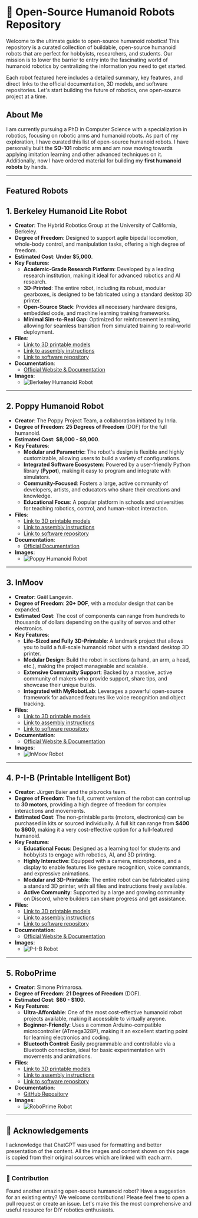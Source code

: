 # 🤖 Open-Source Humanoid Robots Repository

Welcome to the ultimate guide to open-source humanoid robotics! This repository is a curated collection of buildable, open-source humanoid robots that are perfect for hobbyists, researchers, and students. Our mission is to lower the barrier to entry into the fascinating world of humanoid robotics by centralizing the information you need to get started.

Each robot featured here includes a detailed summary, key features, and direct links to the official documentation, 3D models, and software repositories. Let's start building the future of robotics, one open-source project at a time.

## About Me

I am currently pursuing a PhD in Computer Science with a specialization in robotics, focusing on robotic arms and humanoid robots. As part of my exploration, I have curated this list of open-source humanoid robots. I have personally built the **SO-101** robotic arm and am now moving towards applying imitation learning and other advanced techniques on it. Additionally, now I have ordered material for building my **first humanoid robots** by hands. 

---

## Featured Robots

## 1. Berkeley Humanoid Lite Robot
- **Creator**: The Hybrid Robotics Group at the University of California, Berkeley.
- **Degree of Freedom**: Designed to support agile bipedal locomotion, whole-body control, and manipulation tasks, offering a high degree of freedom.
- **Estimated Cost**: **Under $5,000**.
- **Key Features**:
  - **Academic-Grade Research Platform**: Developed by a leading research institution, making it ideal for advanced robotics and AI research.
  - **3D-Printed**: The entire robot, including its robust, modular gearboxes, is designed to be fabricated using a standard desktop 3D printer.
  - **Open-Source Stack**: Provides all necessary hardware designs, embedded code, and machine learning training frameworks.
  - **Minimal Sim-to-Real Gap**: Optimized for reinforcement learning, allowing for seamless transition from simulated training to real-world deployment.
- **Files**:
  - [Link to 3D printable models](https://berkeley-humanoid.org/downloads)
  - [Link to assembly instructions](https://berkeley-humanoid.org/documentation)
  - [Link to software repository](https://github.com/hybrid-robotics/berkeley-humanoid-lite)
- **Documentation**:
  - [Official Website & Documentation](https://berkeley-humanoid.org/)
- **Images**:
  - ![Berkeley Humanoid Robot](images/berkeley.png)

---

## 2. Poppy Humanoid Robot
- **Creator**: The Poppy Project Team, a collaboration initiated by Inria.
- **Degree of Freedom**: **25 Degrees of Freedom** (DOF) for the full humanoid.
- **Estimated Cost**: **$8,000 - $9,000**.
- **Key Features**:
  - **Modular and Parametric**: The robot's design is flexible and highly customizable, allowing users to build a variety of configurations.
  - **Integrated Software Ecosystem**: Powered by a user-friendly Python library (**Pypot**), making it easy to program and integrate with simulators.
  - **Community-Focused**: Fosters a large, active community of developers, artists, and educators who share their creations and knowledge.
  - **Educational Focus**: A popular platform in schools and universities for teaching robotics, control, and human-robot interaction.
- **Files**:
  - [Link to 3D printable models](https://github.com/poppy-project/poppy-humanoid)
  - [Link to assembly instructions](https://docs.poppy-project.org/en/getting-started/poppy-humanoid.html)
  - [Link to software repository](https://github.com/poppy-project/pypot)
- **Documentation**:
  - [Official Documentation](https://docs.poppy-project.org/)
- **Images**:
  - ![Poppy Humanoid Robot](images/poppy.png)

---

## 3. InMoov
- **Creator**: Gaël Langevin.
- **Degree of Freedom**: **20+ DOF**, with a modular design that can be expanded.
- **Estimated Cost**: The cost of components can range from hundreds to thousands of dollars depending on the quality of servos and other electronics.
- **Key Features**:
  - **Life-Sized and Fully 3D-Printable**: A landmark project that allows you to build a full-scale humanoid robot with a standard desktop 3D printer.
  - **Modular Design**: Build the robot in sections (a hand, an arm, a head, etc.), making the project manageable and scalable.
  - **Extensive Community Support**: Backed by a massive, active community of makers who provide support, share tips, and showcase their unique builds.
  - **Integrated with MyRobotLab**: Leverages a powerful open-source framework for advanced features like voice recognition and object tracking.
- **Files**:
  - [Link to 3D printable models](http://inmoov.fr/inmoov-parts-list/)
  - [Link to assembly instructions](http://inmoov.fr/inmoov-assembly-guide/)
  - [Link to software repository](https://github.com/MyRobotLab/inmoov)
- **Documentation**:
  - [Official Website & Documentation](http://inmoov.fr/)
- **Images**:
  - ![InMoov Robot](images/inmoov.png)

---

## 4. P-I-B (Printable Intelligent Bot)
- **Creator**: Jürgen Baier and the pib.rocks team.
- **Degree of Freedom**: The full, current version of the robot can control up to **30 motors**, providing a high degree of freedom for complex interactions and movements.
- **Estimated Cost**: The non-printable parts (motors, electronics) can be purchased in kits or sourced individually. A full kit can range from **$400 to $600**, making it a very cost-effective option for a full-featured humanoid.
- **Key Features**:
  - **Educational Focus**: Designed as a learning tool for students and hobbyists to engage with robotics, AI, and 3D printing.
  - **Highly Interactive**: Equipped with a camera, microphones, and a display to enable features like gesture recognition, voice commands, and expressive animations.
  - **Modular and 3D-Printable**: The entire robot can be fabricated using a standard 3D printer, with all files and instructions freely available.
  - **Active Community**: Supported by a large and growing community on Discord, where builders can share progress and get assistance.
- **Files**:
  - [Link to 3D printable models](https://pib.rocks/print/)
  - [Link to assembly instructions](https://pib.rocks/build/)
  - [Link to software repository](https://pib.rocks/research-and-development/)
- **Documentation**:
  - [Official Website & Documentation](https://pib.rocks/)
- **Images**:
  - ![P-I-B Robot](images/pib.png)

---

## 5. RoboPrime
- **Creator**: Simone Primarosa.
- **Degree of Freedom**: **21 Degrees of Freedom** (DOF).
- **Estimated Cost**: **$60 - $100**.
- **Key Features**:
  - **Ultra-Affordable**: One of the most cost-effective humanoid robot projects available, making it accessible to virtually anyone.
  - **Beginner-Friendly**: Uses a common Arduino-compatible microcontroller (ATmega328P), making it an excellent starting point for learning electronics and coding.
  - **Bluetooth Control**: Easily programmable and controllable via a Bluetooth connection, ideal for basic experimentation with movements and animations.
- **Files**:
  - [Link to 3D printable models](https://github.com/simonepri/roboprime/tree/master/3d_models)
  - [Link to assembly instructions](https://github.com/simonepri/roboprime#getting-started)
  - [Link to software repository](https://github.com/simonepri/roboprime)
- **Documentation**:
  - [GitHub Repository](https://github.com/simonepri/roboprime)
- **Images**:
  - ![RoboPrime Robot](images/roboprime.png)

---

## 📌 **Acknowledgements**

I acknowledge that ChatGPT was used for formatting and better presentation of the content. All the images and content shown on this page is copied from their original sources which are linked with each arm.

---

### 📌 **Contribution**

Found another amazing open-source humanoid robot? Have a suggestion for an existing entry? We welcome contributions! Please feel free to open a pull request or create an issue. Let's make this the most comprehensive and useful resource for DIY robotics enthusiasts.